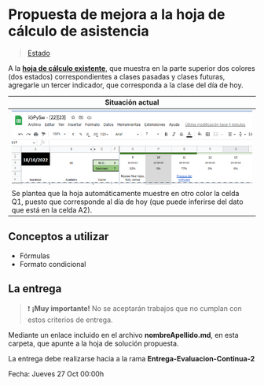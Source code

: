 # Propuesta de mejora a la hoja de cálculo de asistencia

> [Estado](https://github.com/mmasias/iGPySw-22-23/pulls?q=is%3Apr+label%3AEvaluacionContinua-002+)

A la **[hoja de cálculo existente](https://docs.google.com/spreadsheets/d/19litnyt63ELTel4qMyb4U4_ggJ00z9TmZ6_O82o8_i4/edit?usp=sharing)**, que muestra en la parte superior dos colores (dos estados) correspondientes a clases pasadas y clases futuras, agregarle un tercer indicador, que corresponda a la clase del día de hoy.

|Situación actual
|-
|![](../../images/hojaDeCalculo.png)
|Se plantea que la hoja automáticamente muestre en otro color la celda Q1, puesto que corresponde al día de hoy (que puede inferirse del dato que está en la celda A2).

## Conceptos a utilizar

- Fórmulas
- Formato condicional

## La entrega  

> :heavy_exclamation_mark: **¡Muy importante!** No se aceptarán trabajos que no cumplan con estos criterios de entrega.

Mediante un enlace incluido en el archivo **nombreApellido.md**, en esta carpeta, que apunte a la hoja de solución propuesta.

La entrega debe realizarse hacia a la rama **Entrega-Evaluacion-Continua-2**

Fecha: Jueves 27 Oct 00:00h

